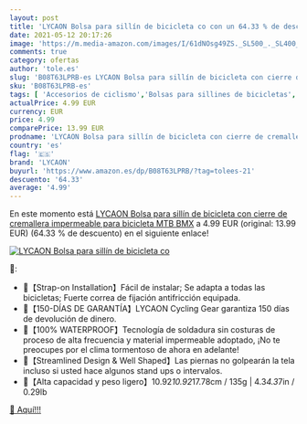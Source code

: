 ```yaml
---
layout: post
title: 'LYCAON Bolsa para sillín de bicicleta co con un 64.33 % de descuento'
date: 2021-05-12 20:17:26
image: 'https://m.media-amazon.com/images/I/61dNOsg49ZS._SL500_._SL400_.jpg'
comments: true
category: ofertas
author: 'tole.es'
slug: 'B08T63LPRB-es LYCAON Bolsa para sillín de bicicleta con cierre de...'
sku: 'B08T63LPRB-es'
tags: [ 'Accesorios de ciclismo','Bolsas para sillines de bicicletas','Bolsas, mochilas y alforjas de ciclismo','Ciclismo','Deportes y aire libre','Ropa y equipo para deportes','bicicleta','lycaon', ]
actualPrice: 4.99 EUR
currency: EUR
price: 4.99
comparePrice: 13.99 EUR
prodname: 'LYCAON Bolsa para sillín de bicicleta con cierre de cremallera impermeable para bicicleta MTB BMX'
country: 'es'
flag: '🇪🇸'
brand: 'LYCAON'
buyurl: 'https://www.amazon.es/dp/B08T63LPRB/?tag=tolees-21'
descuento: '64.33'
average: '4.99'
---
```


En este momento está [LYCAON Bolsa para sillín de bicicleta con cierre de cremallera impermeable para bicicleta MTB BMX](https://www.amazon.es/dp/B08T63LPRB/?tag=tolees-21) a 4.99 EUR (original: 13.99 EUR) (64.33 %  de descuento) en el siguiente enlace!

[![LYCAON Bolsa para sillín de bicicleta co](https://m.media-amazon.com/images/I/61dNOsg49ZS._SL500_._SL400_.jpg)](https://www.amazon.es/dp/B08T63LPRB/?tag=tolees-21)

🔎:

- 🚴【Strap-on Installation】Fácil de instalar; Se adapta a todas las bicicletas; Fuerte correa de fijación antifricción equipada.
- 🚴【150-DÍAS DE GARANTÍA】LYCAON Cycling Gear garantiza 150 días de devolución de dinero.
- 🚴【100% WATERPROOF】Tecnología de soldadura sin costuras de proceso de alta frecuencia y material impermeable adoptado, ¡No te preocupes por el clima tormentoso de ahora en adelante!
- 🚴【Streamlined Design & Well Shaped】Las piernas no golpearán la tela incluso si usted hace algunos stand ups o intervalos.
- 🚴【Alta capacidad y peso ligero】10.92*10.92*17.78cm / 135g | 4.3*4.3*7in / 0.29lb

[🛒 Aquí!!!](https://www.amazon.es/dp/B08T63LPRB/?tag=tolees-21)
